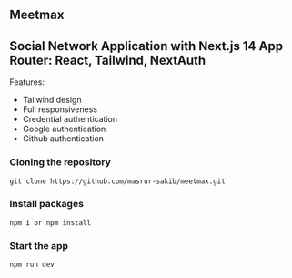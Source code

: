 ## Meetmax

## Social Network Application with Next.js 14 App Router: React, Tailwind, NextAuth

Features:
- Tailwind design
- Full responsiveness
- Credential authentication
- Google authentication
- Github authentication

### Cloning the repository

```shell
git clone https://github.com/masrur-sakib/meetmax.git
```

### Install packages

```shell
npm i or npm install
```

### Start the app

```shell
npm run dev
```


